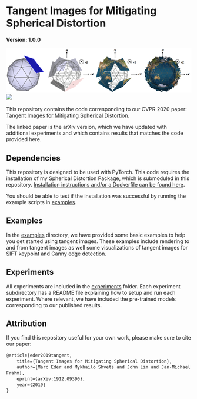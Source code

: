 # Tangent Images for Mitigating Spherical Distortion
**Version: 1.0.0**

![Creating tangent images](./images/tangent-images.png)
<img src="./images/tangent-images.gif" width="250">

This repository contains the code corresponding to our CVPR 2020 paper: [Tangent Images for Mitigating Spherical Distortion](https://arxiv.org/abs/1912.09390). 

The linked paper is the arXiv version, which we have updated with additional experiments and which contains results that matches the code provided here.


## Dependencies

This repository is designed to be used with PyTorch. This code requires the installation of my Spherical Distortion Package, which is submoduled in this repository. [Installation instructions and/or a Dockerfile can be found here](https://github.com/meder411/spherical-package).

You should be able to test if the installation was successful by running the example scripts in [examples](./examples).


## Examples

In the [examples](./examples) directory, we have provided some basic examples to help you get started using tangent images. These examples include rendering to and from tangent images as well some visualizations of tangent images for SIFT keypoint and Canny edge detection.


## Experiments

All experiments are included in the [experiments](./experiments) folder. Each experiment subdirectory has a README file explaining how to setup and run each experiment. Where relevant, we have included the pre-trained models corresponding to our published results.


## Attribution

If you find this repository useful for your own work, please make sure to cite our paper:

```
@article{eder2019tangent,
    title={Tangent Images for Mitigating Spherical Distortion},
    author={Marc Eder and Mykhailo Shvets and John Lim and Jan-Michael Frahm},
    eprint={arXiv:1912.09390},
    year={2019}
}
```